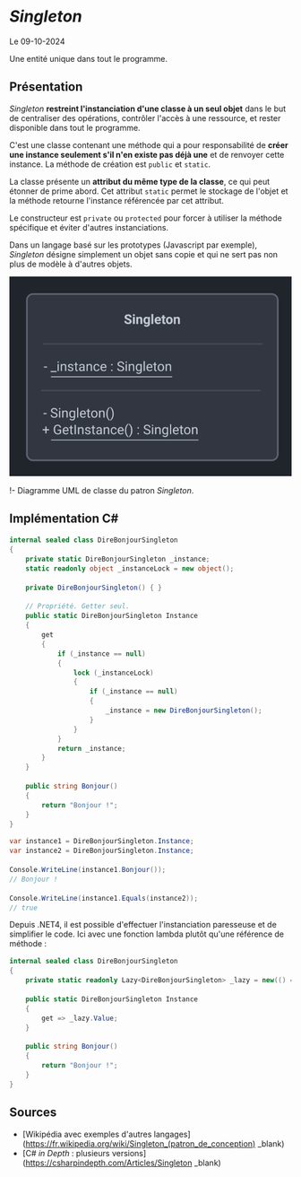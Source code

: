 # *Singleton*

Le 09-10-2024

Une entité unique dans tout le programme.

## Présentation

*Singleton* **restreint l'instanciation d'une classe à un seul objet** dans le but de centraliser des opérations, contrôler l'accès à une ressource, et rester disponible dans tout le programme. 

C'est une classe contenant une méthode qui a pour responsabilité de **créer une instance seulement s'il n'en existe pas déjà une** et de renvoyer cette instance. La méthode de création est `public` et `static`.

La classe présente un **attribut du même type de la classe**, ce qui peut étonner de prime abord. Cet attribut `static` permet le stockage de l'objet et la méthode retourne l'instance référencée par cet attribut.

Le constructeur est `private` ou `protected` pour forcer à utiliser la méthode spécifique et éviter d'autres instanciations. 

Dans un langage basé sur les prototypes (Javascript par exemple), *Singleton* désigne simplement un objet sans copie et qui ne sert pas non plus de modèle à d'autres objets.

![Diagramme UML de classe](../../../media/patterns/GofCreation/singleton.svg)

!- Diagramme UML de classe du patron *Singleton*.

## Implémentation C# 

```C#
internal sealed class DireBonjourSingleton
{
	private static DireBonjourSingleton _instance;
	static readonly object _instanceLock = new object();

	private DireBonjourSingleton() { }

	// Propriété. Getter seul.
	public static DireBonjourSingleton Instance
	{
		get
		{
			if (_instance == null)
			{
				lock (_instanceLock)
				{
					if (_instance == null)
					{
						_instance = new DireBonjourSingleton();
					}
				}
			}
			return _instance;
		}
	}

	public string Bonjour()
	{
		return "Bonjour !";
	}
}
```

```C#
var instance1 = DireBonjourSingleton.Instance;
var instance2 = DireBonjourSingleton.Instance;

Console.WriteLine(instance1.Bonjour()); 
// Bonjour !

Console.WriteLine(instance1.Equals(instance2)); 
// true
```

Depuis .NET4, il est possible d'effectuer l'instanciation paresseuse et de simplifier le code. Ici avec une fonction lambda plutôt qu'une référence de méthode :

```C#
internal sealed class DireBonjourSingleton
{
	private static readonly Lazy<DireBonjourSingleton> _lazy = new(() => new DireBonjourSingleton());

	public static DireBonjourSingleton Instance 
	{
		get => _lazy.Value; 
	}

	public string Bonjour()
	{
		return "Bonjour !";
	}
}
```

## Sources

- [Wikipédia avec exemples d'autres langages](https://fr.wikipedia.org/wiki/Singleton_(patron_de_conception) _blank)
- [C# *in Depth* : plusieurs versions](https://csharpindepth.com/Articles/Singleton _blank)
